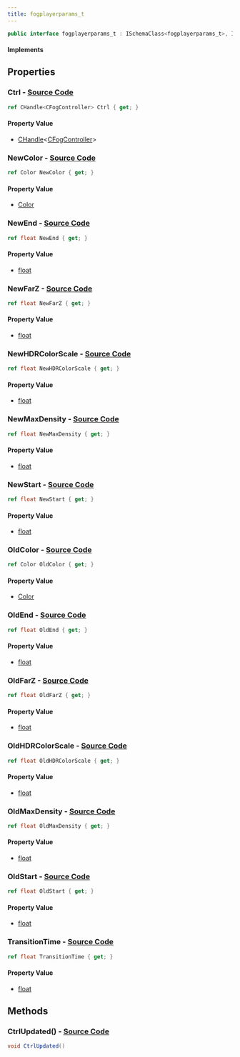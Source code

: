 ```yaml
---
title: fogplayerparams_t
---
```


```csharp
public interface fogplayerparams_t : ISchemaClass<fogplayerparams_t>, ISchemaField, ISchemaClass, INativeHandle
```

#### Implements

## Properties

### **Ctrl** - [Source Code](https://github.com/swiftly-solution/swiftlys2/blob/main/managed/src/SwiftlyS2.Generated/Schemas/Interfaces/fogplayerparams_t.cs#L16)

```csharp
ref CHandle<CFogController> Ctrl { get; }
```

#### Property Value

- [CHandle](/docs/api/shared/natives/chandle-1)<[CFogController](/docs/api/shared/schemadefinitions/cfogcontroller)>

### **NewColor** - [Source Code](https://github.com/swiftly-solution/swiftlys2/blob/main/managed/src/SwiftlyS2.Generated/Schemas/Interfaces/fogplayerparams_t.cs#L32)

```csharp
ref Color NewColor { get; }
```

#### Property Value

- [Color](/docs/api/shared/natives/color)

### **NewEnd** - [Source Code](https://github.com/swiftly-solution/swiftlys2/blob/main/managed/src/SwiftlyS2.Generated/Schemas/Interfaces/fogplayerparams_t.cs#L36)

```csharp
ref float NewEnd { get; }
```

#### Property Value

- [float](https://learn.microsoft.com/dotnet/api/system.single)

### **NewFarZ** - [Source Code](https://github.com/swiftly-solution/swiftlys2/blob/main/managed/src/SwiftlyS2.Generated/Schemas/Interfaces/fogplayerparams_t.cs#L42)

```csharp
ref float NewFarZ { get; }
```

#### Property Value

- [float](https://learn.microsoft.com/dotnet/api/system.single)

### **NewHDRColorScale** - [Source Code](https://github.com/swiftly-solution/swiftlys2/blob/main/managed/src/SwiftlyS2.Generated/Schemas/Interfaces/fogplayerparams_t.cs#L40)

```csharp
ref float NewHDRColorScale { get; }
```

#### Property Value

- [float](https://learn.microsoft.com/dotnet/api/system.single)

### **NewMaxDensity** - [Source Code](https://github.com/swiftly-solution/swiftlys2/blob/main/managed/src/SwiftlyS2.Generated/Schemas/Interfaces/fogplayerparams_t.cs#L38)

```csharp
ref float NewMaxDensity { get; }
```

#### Property Value

- [float](https://learn.microsoft.com/dotnet/api/system.single)

### **NewStart** - [Source Code](https://github.com/swiftly-solution/swiftlys2/blob/main/managed/src/SwiftlyS2.Generated/Schemas/Interfaces/fogplayerparams_t.cs#L34)

```csharp
ref float NewStart { get; }
```

#### Property Value

- [float](https://learn.microsoft.com/dotnet/api/system.single)

### **OldColor** - [Source Code](https://github.com/swiftly-solution/swiftlys2/blob/main/managed/src/SwiftlyS2.Generated/Schemas/Interfaces/fogplayerparams_t.cs#L20)

```csharp
ref Color OldColor { get; }
```

#### Property Value

- [Color](/docs/api/shared/natives/color)

### **OldEnd** - [Source Code](https://github.com/swiftly-solution/swiftlys2/blob/main/managed/src/SwiftlyS2.Generated/Schemas/Interfaces/fogplayerparams_t.cs#L24)

```csharp
ref float OldEnd { get; }
```

#### Property Value

- [float](https://learn.microsoft.com/dotnet/api/system.single)

### **OldFarZ** - [Source Code](https://github.com/swiftly-solution/swiftlys2/blob/main/managed/src/SwiftlyS2.Generated/Schemas/Interfaces/fogplayerparams_t.cs#L30)

```csharp
ref float OldFarZ { get; }
```

#### Property Value

- [float](https://learn.microsoft.com/dotnet/api/system.single)

### **OldHDRColorScale** - [Source Code](https://github.com/swiftly-solution/swiftlys2/blob/main/managed/src/SwiftlyS2.Generated/Schemas/Interfaces/fogplayerparams_t.cs#L28)

```csharp
ref float OldHDRColorScale { get; }
```

#### Property Value

- [float](https://learn.microsoft.com/dotnet/api/system.single)

### **OldMaxDensity** - [Source Code](https://github.com/swiftly-solution/swiftlys2/blob/main/managed/src/SwiftlyS2.Generated/Schemas/Interfaces/fogplayerparams_t.cs#L26)

```csharp
ref float OldMaxDensity { get; }
```

#### Property Value

- [float](https://learn.microsoft.com/dotnet/api/system.single)

### **OldStart** - [Source Code](https://github.com/swiftly-solution/swiftlys2/blob/main/managed/src/SwiftlyS2.Generated/Schemas/Interfaces/fogplayerparams_t.cs#L22)

```csharp
ref float OldStart { get; }
```

#### Property Value

- [float](https://learn.microsoft.com/dotnet/api/system.single)

### **TransitionTime** - [Source Code](https://github.com/swiftly-solution/swiftlys2/blob/main/managed/src/SwiftlyS2.Generated/Schemas/Interfaces/fogplayerparams_t.cs#L18)

```csharp
ref float TransitionTime { get; }
```

#### Property Value

- [float](https://learn.microsoft.com/dotnet/api/system.single)

## Methods

### **CtrlUpdated()** - [Source Code](https://github.com/swiftly-solution/swiftlys2/blob/main/managed/src/SwiftlyS2.Generated/Schemas/Interfaces/fogplayerparams_t.cs#L44)

```csharp
void CtrlUpdated()
```

